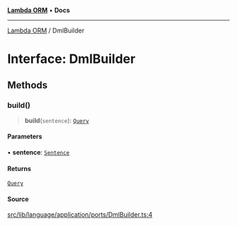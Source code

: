 [**Lambda ORM**](../README.md) • **Docs**

***

[Lambda ORM](../README.md) / DmlBuilder

# Interface: DmlBuilder

## Methods

### build()

> **build**(`sentence`): [`Query`](../classes/Query.md)

#### Parameters

• **sentence**: [`Sentence`](../classes/Sentence.md)

#### Returns

[`Query`](../classes/Query.md)

#### Source

[src/lib/language/application/ports/DmlBuilder.ts:4](https://github.com/lambda-orm/lambdaorm/blob/d3091fcee159ea28f1f31cae156d6b1e1cec840e/src/lib/language/application/ports/DmlBuilder.ts#L4)
